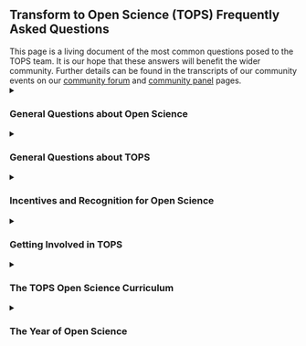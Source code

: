 <h2>Transform to Open Science (TOPS) Frequently Asked Questions </h2>
This page is a living document of the most common questions posed to the TOPS team. It is our hope that these answers will benefit the wider community. Further details can be found in the transcripts of our community events on our <a href = "https://github.com/nasa/Transform-to-Open-Science/tree/main/docs/Area1_Engagement/Community_Forums">community forum</a> and <a href = "https://github.com/nasa/Transform-to-Open-Science/tree/main/docs/Area1_Engagement/Community_Panels">community panel</a> pages.

<details> 
  <summary><h3>General Questions about Open Science</h3></summary>

  <h4>What is open-source science (OSS)?</h4>
  Open-source science is a commitment to the open sharing of software, data, and knowledge (algorithms, papers, documents, ancillary information) from the start of research activities. The principles of OSS are to make publicly funded scientific research transparent, inclusive, accessible, and reproducible. OSS is enabled by advances in technology, including collaboration tools and cloud computing. More information is available from NASA's Science Mission Directorate (SMD) Policy Document <a href = "https://science.nasa.gov/science-red/s3fs-public/atoms/files/Scientific%20Information%20policy%20SPD-41.pdf">(SPD-41)</a> on science information policy.
  
  <h4>What is the difference between open-source science and open science?</h4>
  <a href = "https://agupubs.onlinelibrary.wiley.com/doi/full/10.1029/2020EA001562">Ramachandran et al.</a> define open science as “a collaborative culture enabled by technology that empowers the open sharing of data, information, and knowledge within the scientific community and the wider public to accelerate scientific research and understanding.” The primary difference is that open-source science commits to making the scientific process open from the start of research activities rather than making research results open once the research is complete and papers are published. The commitment to conduct research in the open supports greater participation in answering fundamental scientific questions and the use of publicly funded research, data, and analysis for societal benefit.
  
  <h4>What is the difference between open-source science and open data?</h4>
 Open data are a critical component of open-source science. Other components of OSS include open documentation, publications, citizen science, challenges/prizes, open-source software, open peer review, open notebooks, and open educational resources among others.
  
  <h4>Is the lack of open science a cultural or technical issue?</h4>
 Both. Open science is more than just the open sharing of data and code. It also is a cultural shift in the scientific process that encourages collaboration among people of diverse backgrounds, including scientific field, gender, location, ethnicity, and expertise. By removing barriers to participation in the scientific process, open-source science is inherently inclusive and collaborative. NASA’s vision is to use open science principles to expand participation in the scientific process, improve reproducibility, and accelerate scientific discovery for societal benefit. Technological considerations include use of existing investments in infrastructure and mechanisms for community contributions, while limiting the proliferation of unvalidated data.
 
 <h4>Does open science mean "free" science?</h4>
 Open science is the commitment to the full, free, and open sharing of data, code and knowledge as early in the research process as possible. 
In terms of activities related to NASA’s <a href = "https://science.nasa.gov/open-science">Open-Source Science Initiative</a>, <a href = "https://science.nasa.gov/science-red/s3fs-public/atoms/files/Scientific%20Information%20policy%20SPD-41.pdf">Science Mission Directorate</a> (SMD) Policy Document (SPD-41) consolidates existing guidance for the openness and accessibility of data, software, papers, and ancillary information resulting from SMD-funded efforts
  
  <h4>What is the first step to getting involved with open science?</h4>
 The first step is to support open-source science efforts within your communities. The <a href = "https://the-turing-way.netlify.app/welcome">Turing Way</a> is a community-driven guide that provides more details on how to design open projects. TOPS is developing an open science curriculum that will become available in late 2022. The <a href ="https://en.unesco.org/science-sustainable-future/open-science/recommendation">UNESCO recommendations</a> have detailed definitions and suggestions on areas of action to support open science.
  
  <h4>What incentives and disincentives are being used to encourage open science?</h4>
 NASA awards funding based on the strength of the scientific ideas and the ability to advance those for societal benefit. Traditionally, the enterprise has awarded individuals, but without a focus on openness; incentives have been based on publishing papers in big-release journals. However, NASA will take the next year to shift incentive structures from what they have been in the past, to include incentivizing open science activities (eg. collaborations, team-building, open data, open software, and open-access publications). This shift requires NASA to engage with professional organizations, academia, etc. to make it happen and be appropriately recognized. It is important to note that this shift is not automatic but rather will require some experimentation to see what works and what does not. It is also imperative that NASA get feedback from the community to ensure the effectiveness and efficiency of its OSS efforts.
  
  <h4>How do I know that my code will not be taken without proper attribution?</h4>
 One of the principles of open science is proper attribution of previous work, collaborations, and knowledge used from various sources. Making your code open, appropriately licenced, and assigning it a DOI will help researchers track code being developed. The open development of code should make it easier to identify when people aren’t properly attributing their work. 
  
  <h4>Can you recommend some resources to help people develop their research using open science principles?</h4>
One of the goals of TOPS is to develop resources to help researchers, organizations, and citizen scientists do their work using open science practices and principles. TOPS is developing an open science curriculum that will become available in late 2022. <a href = "https://docs.google.com/forms/d/e/1FAIpQLSeb_6PdbaPYFcVwXWgMJ053Q_pF2rW2YOu51Qmrh5nWaRYc7Q/viewform">Please sign up for our newsletter to receive the latest updates!</a>.
  
  <h4>How can I advocate for open science?</h4>
A few ways to get started are: Make data non-proprietary and available in an open repository; Provide datasets in standardized formats and assign them DOIs; Develop open-source software and code, using best practices and rigorous version control, so that people can reuse it; Support community development and encourage reuse; Publish in open-access journals; Actively engage the public through storytelling (blogging, social media), hack-a-thons, and citizen science; and cite your data, software, and documentation.
  
  <h4>Can you expand a bit more on how NASA is thinking about open science in terms of the research outputs domain?</h4>
    TOPS is advocating a vision of open science in which the entire research workflow--from inception to the creation of data and software artifacts and publishing results--is as open as possible.
 
 <h4>What kind of training and educational initiatives could we implement to make open science more accessible?</h4>
  <a href = "https://github.com/nasa/Transform-to-Open-Science/tree/main/docs/Area2_Capacity_Sharing/OpenCore">OpenCore</a> is just the beginning; TOPS will announce in late 2022, the upcoming Year of Open Science which will include a comprehensive plan on engaging with the scientific community through hackathons and summer/winter schools, and at all the large science society conferences. Check out our <a href = "https://github.com/nasa/Transform-to-Open-Science/blob/main/docs/Area1_Engagement/tops_conferences.md">calendar</a> to join us!
  
   <h4>How can research and data-driven artists further science? </h4>
  One way to broaden participation is through making science more accessible and the arts are one way to do that. We hope to have a <a href = "https://www.spaceappschallenge.org/">Space Apps challenge</a> focused on STEAM initiatives to get people from all of the world thinking about this.
  
   <h4>How does citizen science connect to open science?</h4>
  We realize that the road to making open science a reality doesn’t begin and end with academics and NASA scientists. We want to reach science-interested populations too! Citizen science provides an opportunity for the general science-interested public to get involved with scientific research to address societal needs, particularly those at a regional or local level, and to advance innovation.
  
  <h4>How can data scientists and machine learning experts help further open science?</h4>
  There are open science principles that those working with code and data can incorporate into their work, even if it is not “traditional” scientific research. They can make the underlying data findable, accessible, interoperable and reusable (which is known as the <a href = "https://www.go-fair.org/fair-principles/">FAIR principles</a>). Any code which is developed should be as open as possible (e.g., open-source or white-listing); including the creation of clear documentation so that others can build on your work.

</details> 

<details> 
  <summary><h3>General Questions about TOPS</h3></summary>
  <h4>NASA TOPS is a $40M mission over 5 years. How will those funds be spent?</h4>
  TOPS is across all of NASA’s Science Mission Directorate (SMD). The majority of the funding is to support training activities to help the SMD community learn about Open Sciences. This includes training that is tailored to the needs of the scientific communities of SMD. Opportunities will be announced that are available to all directorates and the different directorates are participating in the design and development of the project. 
 
  <h4>What are the concrete objectives with the TOPS mission? What outcomes and deliverables are you pursuing?</h4>
  TOPS goals are to enable 
  <ol>
    <li> 20,000 individuals to earn an Open Science Badge, 
    <li> lead to at least five major discoveries, and 
    <li> increase participation of underrepresented groups by two-fold. 
  </ol>
 For goal 1, we will know the exact amount of people completing the course thanks to registration. For goal 2, we plan to solicit proposals in 2023 for high risk, high reward, science projects, across all of NASA science (e.g., planetary, heliophysics, astrophysics, biological and physical sciences, and Earth science), that are open from inception. These projects will be required to follow open science best practices. We will be able to measure success by whether they achieve the goals stated in their proposals, and contribute to a major advance in their field. For goal 3, we have internal metrics that we hope to make public, and can track participation by under-represented communities on NASA science teams, funded proposals, committee, and review panels. While these specific metrics may allow us to see if we reach our stated goals, we need to be able to measure our progress against our objectives as well: increasing adoption of open science and increasing participation in science by historically excluded groups. That requires a more nuanced set of metrics that we are continuing to develop. 
  
  <h4>What is the plan for collaborating across groups?</h4>
  Open-source science (OSS) is a part of open science. Open-source science is a commitment to the open sharing of software, data, and knowledge (algorithms, papers, documents, ancillary information) from the start of research activities. The principles of OSS are to make publicly funded scientific research transparent, inclusive, accessible, and reproducible. All of these aspects of open-source science are intentionally a part of open science.
  
  <h4>What does public engagement with open science look like for people who don't want to be scientists or coders?</h4></summary>
  We realize that the road to making open science a reality doesn’t begin and end with academics and NASA scientists. We want to reach science-interested populations too! Citizen science provides an opportunity for the general science-interested public to get involved with scientific research to address societal needs, particularly those at a regional or local level, and to advance innovation. 
  
  <h4>Are engagement plans aimed within the US or internationally?</h4>
  TOPS is engaging both nationally and internationally. The focus for 2023 is national in scope; yet, we continue to engage and collaborate with other international space agencies and organizations to ensure the open science reach is more broadly distributed.
  
  <h4>Have actionable plans been made to ensure that communities historically excluded from research are reached by TOPS?</h4>
  Yes; plans have been developed that include engagement and support for these communities. A core value within the TOPS team is to meet historically excluded groups where they are, and we will continue to follow through with this value for the next 5 years.  We are working to have a strong presence at conferences that focus on historically excluded groups.  We have partnered with NASA’s Minority University Research and Education Project (MUREP) to support different activities such as funding 3-year NASA internships and to develop future solicitations. Our TOPS Community Panel includes leaders in open science and is 50% women and 70% people of color.  We will also be developing further plans based on the engagement and feedback we receive. We welcome suggestions, contributions, and comments through our <a href = "https://github.com/nasa/Transform-to-Open-Science">GitHub site</a> or by contacting us directly.
  
  <h4>Is there a forum or mechanism to share experiences on open science with this community?</h4>
  The TOPS GitHub is a great source of information, and is also a great way to share experiences and ask questions. The discussion can be found at <a href = "https://github.com/nasa/Transform-to-Open-Science/discussions">https://github.com/nasa/Transform-to-Open-Science/discussions</a> .
  
  <h4>Where can I go to get more information on NASA open data policy?</h4>
  Please refer to the official website at <a href = "https://science.nasa.gov/researchers/science-data/science-information-policy">https://science.nasa.gov/researchers/science-data/science-information-policy.</a> .
  
  <h4>How does the OSTP Public Access Memorandum affect NASA's policies and activities related to Open Science?</h4>
  The 2022 memorandum titled, <a href = "https://www.whitehouse.gov/ostp/news-updates/2022/08/25/breakthroughs-for-alldelivering-equitable-access-to-americas-research/">Ensuring Free, Immediate, and Equitable Access to Federally Funded Research</a>, will take critical steps to achieve equitable delivery of Federally funded research results and data to all of America. This is a very exciting step in creating more equitable access to the incredible research NASA funds. Additionally, NASA plans to release an updated Scientific Information Policy, SPD-41a this Fall. This policy describes how scientific information (publications, data, and software produced as part of scientific research activities) produced from SMD funding is shared. The draft was released 11/2021: <a href = "https://science.nasa.gov/science-red/s3fs-public/atoms/files/draft_SMD-information-policy-v2.x.pdf">https://science.nasa.gov/researchers/science-data/science-information-policy.</a> .
  
  <h4>How will you enable open meetings? Will they all be virtual? Will funding be provided for volunteers to present at science meetings?</h4>
  We are enabling open meetings by providing an option for virtual attendance, including the ability to submit questions. We have plans to expand participation at NASA science team meetings; please subscribe to our <a href = "https://go.nasa.gov/3Lwlb87">listserv</a> to hear more.
  
  <h4>Is there a specific place in the Github repository(ies) that you shared that lists these meetings/conferences/societies?</h4></summary>
    <a href = "https://github.com/nasa/Transform-to-Open-Science/blob/main/docs/Area1_Engagement/tops_conferences.md">Please refer to the TOPS priority events for 2023 list on our GitHub.</a>
  
  <h4>How do I access the recordings of the community forum meetings?</h4>
    The recordings are available on our <a href = "https://github.com/nasa/Transform-to-Open-Science/blob/main/docs/Area1_Engagement/Community_Forums/20220609_community_forum.md">GitHub Community Forum page</a>; in addition we are posting all of the forums on the Science@NASA YouTube site, under the <a href = "https://www.youtube.com/playlist?list=PLSqpxDmgLp4FRm1-9aYx_qhw0t7VZrVFt">TOPS playlist</a>.
  
  <h4>If I declare a year of open research across disciplines at my own institution, how do you encourage us to engage with TOPS?</h4>
    Declaring a year of open research at a particular institution will depend on the type of institution. We encourage everyone to engage with TOPS as much as able and we are providing resources through our <a hreg = "https://github.com/nasa/Transform-to-Open-Science">GitHub site</a> to be able to do so.
  
  <h4>Are you coordinating this mission with the other federal US agencies that provide research funding (e.g., NSF, NOAA, DOE)?</h4>
   Formal and informal partnerships with other agencies and organizations will be announced soon! 

  <h4>Where can we get TOPS stickers and pins?</h4>
  You can visit us at conferences to find our latest educational and informational resources. We are also working on a distribution mechanism to share resources with the full community, so join our <a href = "https://go.nasa.gov/3Lwlb87">listserv</a> to stay tuned!
  
  </details>
  
  <details> 
  <summary><h3>Incentives and Recognition for Open Science</h3></summary>
  <h4>What are NASA's plans to make sure that the extra effort required to make work open is properly recognized?</h4></summary>
 There are different ways to recognize effort. First, there is financial recognition. If research is open from inception, and openness has been planned and budgeted for at the proposal stage, then being open isn’t a substantial extra effort. So, with regards to cost, the effort will be recognized by funding it in the budget. Then there is professional recognition. If one put in the effort to be open, one should certainly be recognized. There is already a lot of evidence that by being open, science has more impact and more citations. But we are planning additional specific activities to incentivize and recognize open science activities. Further, TOPS is working with partners to create awards specifically created to recognize scientific achievements in open science.
  
  <h4>How will researchers who are used to working in more closed frameworks be incentivized to share their work products?</h4>
  Many researchers adopt open science principles as they become familiar with them and as they become best practices in their community.  TOPS first goal is to increase the understanding of open science practices to support the culture shift.  SMD is also supporting incentives to adopt open science through solicitations such as the <a href = "https://nspires.nasaprs.com/external/solicitations/summary!init.do?solId=%7B0BFB6C2C-5189-507A-FB82-E5A9869DF9E4%7D&path=open">F.8 Supplement for Open Source Software</a> and also developing initiatives that support open science so that it is easy to share the scientific information that is produced.  It is important to note that this shift is not automatic; this process will require some experimentation to see what works and what does not. It is also imperative that TOPS get feedback from the community to ensure the effectiveness and efficiency of its efforts.
  
  <h4>Can we consider and incorporate published literature in the form of books, book chapters, and papers related to open science?</h4>
  Absolutely! We believe that to be successful in spreading the word on open science we need to be as visible as possible, including by publishing articles, papers, and blog posts about our successes and failures. 
  
  <h4>Can the public participate in solicitations?</h4>
  NASA solicits research proposals through Research Opportunities in Space and Earth Sciences (ROSES). More information on ROSES is available on <a href = "https://science.nasa.gov/researchers/sara/grant-solicitations">https://science.nasa.gov/researchers/sara/grant-solicitations</a>.
  
  </details>
  
  <details> 
  <summary><h3>Getting Involved in TOPS</h3></summary>
  
  <h4>Who can participate?</h4>
  Anyone with an interest in open science is welcome to participate in TOPS! <a href = "https://docs.google.com/forms/d/e/1FAIpQLSeb_6PdbaPYFcVwXWgMJ053Q_pF2rW2YOu51Qmrh5nWaRYc7Q/viewform">Sign up for the TOPS newsletter</a> to learn how to get involved and keep up-to-date with the latest TOPS activities.
  
  <h4>How can you become part of the Community Advisory Panel for TOPS?</h4>
  The <a href = "https://github.com/nasa/Transform-to-Open-Science/blob/main/docs/Area1_Engagement/Community_Panels/readme.md">Community Panel</a> for 2022 has been selected. However, each year we will have an open call for new members. Please continue to monitor the <a href = "https://github.com/nasa/Transform-to-Open-Science">GitHub</a> as all announcements will be provided there.
  
  <h4>How can students at different levels get involved?</h4>
  Anyone with an interest in open science is welcome to participate in TOPS! Sign up for the <a href = "https://docs.google.com/forms/d/e/1FAIpQLSeb_6PdbaPYFcVwXWgMJ053Q_pF2rW2YOu51Qmrh5nWaRYc7Q/viewform">TOPS newsletter</a> to keep up-to-date with the latest TOPS activities, including student internships. Contribute to the <a href = "https://github.com/nasa/Transform-to-Open-Science/discussions">discussion on our GitHub</a>. Further, the open science curriculum that TOPS is developing will be free and open for all regardless of disciplinary or education level.
  
  <h4>What specific plans do you have for outreach that will reach different communities?</h4>
    See our calendar for a <a href = "https://github.com/nasa/Transform-to-Open-Science/blob/main/docs/Area1_Engagement/tops_conferences.md">list of conferences</a> we will be attending this year and next.
  
  <h4>Is TOPS engaging with open science users across scientific domains?</h4>
  Yes! Subject matter experts for building the OpenCore stretch across scientific fields.
  
  <h4>How will TOPS ensure that everyone, working in an open-science environment, understands technologies through the same lens?</h4>
  TOPS will be releasing competitive NASA funding opportunities for add-ons to this curriculum, such as discipline-specific modules or using data in the cloud. How to effectively use different compute environments could be part of such an extension.
  
</details> 
  
  <details> 
  <summary><h3>The TOPS Open Science Curriculum</h3></summary>
  
  <h4>What is the plan for the translation of the open science curriculum into other languages?</h4>
  TOPS will be releasing competitive NASA funding opportunities for add-ons to this curriculum, such as discipline-specific modules or using data in the cloud. How to effectively use different compute environments could be part of such an extension.
  
  <h4>How are you incorporating existing educational resources (e.g. Mozilla, The Turing Way) into these modules?</h4>
  Content subject matter experts (SMEs) are bringing existing material with them to draw from and reuse. We are using existing examples, but there is an opportunity to connect these efforts while drawing on already existing material. Where existing material exists, with licensing that allows reuse, we are happy to include or reference with appropriate attribution. 
  
  <h4>Are there any plans to introduce high school students or college students to open science?</h4>
  The initial version of OpenCore will be tailored to researchers and scientists interested in further exploring open science and receiving the NASA TOPS Open Science certification. OpenCore will be free and open for all regardless of disciplinary or education level.
  
  <h4>When will the curriculum be available and will the modules be accessible online for people to complete at their own pace?</h4>
  OpenCore curricula will be available through the Open EdX platform in April 2023. We will be having the official Year of Open Science launch at the American Meteorological Society and American Astronomical Society January 2023 meetings.
  
  <h4>Do we have specific subject or scientific domains prioritized?</h4>
  TOPS is a NASA Science Mission Directorate initiative focused on ensuring an equal playing field for all scientists and researchers regardless of domain, tenure, or affiliation.
  
  <h4>The planned modules emphasize data and software; is there an intention to also discuss different types of compute environments?</h4>
  The hard part in designing the modules is deciding what NOT to include. Modules have to be specific enough to be useful, but general enough to appeal to those who are new to any scientific field. They have to be short enough that people make it to the end, yet engaging and easily digestible. OpenCore is just the beginning and foundation of how to do open science, please stay connected as NASA TOPS will continue to expand upon the foundational courses in the near future.
  
  <h4>Will these training targets NASA-specific considerations for using open science tools?</h4>
  The open science modules created as part of the OpenCore aim to be as inclusive of toolsets, resources, and research environments as possible.
  
  <h4>What is the curriculum advising as the mechanism for when open science collides with AI ethics (e.g. identification of informal settlements)?</h4>
  For OpenCore we discuss responsible research practices as being fully integrated into Open Science practices.  We indicate that learners should seek specific ethical behavioral expectations from their institutions, agencies, societies and other types of researcher affiliations to navigate these potential conflicts. 
  
  <h4>Is TOPS focused on supporting open source scientific computing or on open source computing that empowers science?</h4>
  TOPS will be releasing competitive NASA funding opportunities for add-ons to this curriculum such as discipline-specific modules or using data in the cloud. How to effectively use different compute environments could be part of such an extension.
  
  <h4>There is a lot of concern about data information security; what is the curriculum advising with regards to how we make the products of our research unassailable and reproducible?</h4>
  Data information security is a complex topic.  We won’t be going in depth in the OpenCore modules on security per se since that depends on the physical environment available to a researcher.  We will address the purpose for persistent identifiers, good metadata, licensing for reuse, and elements around reproducibility.
  
  <h4>Will there be a pilot phase of the OpenCore courses?</h4>
 Initial review of the OpenCore content will occur in mid-July. The initial testing of the full OpenCore will occur in October. Iterative updates will be guided by Learning Management System data analytics.
  
  <h4>Will the courses be pre-recorded? Live training? Watch videos?</h4>
 The course materials will be available online for those wishing to take the course virtually, but will also be hosted at conference workshops in-person.
  
  <h4>How might social scientists perceive, make use of, and contribute to this curriculum?</h4>
   NASA TOPS believes that to change the world, we need everyone. If you are interested in engaging with us, please reach out to our TOPS team or submit an issue or discussion on our <a href = "https://github.com/nasa/Transform-to-Open-Science">Github!</a>
  
  <h3>OpenCore Contributions</h3>
  <h4>Who will be the content creators for OpenCore?</h4>
 The content creators are open science subject matter experts in the community who were selected via a competitive, open process that was widely advertised. NASA TOPS intends on continuing to build upon the curriculum on an annual basis in support of the 5 year mission.
  
  <h4>How will AGU be selecting content experts and testers for the modules?</h4>
 If you sign up and say you want to help, we'll find a role. We had a very difficult set of criteria for evaluating content experts. Our process for the selection of the module leads resulted in an incredibly diverse group. They're very passionately engaged and, while they will help guide the content coming together, they will by no means take full responsibility for that content. We need everyone to make sure that we didn't miss anything and to ensure that what we build makes sense to every discipline and in an international context. We do have a rigorous set of review criteria; for example, we really want the language we're using to be easily translatable, for the language we use to not be offensive to anyone. The management team will be responsible for keeping modules in sync, releasing version control, change management, all the things that come with that.
  
  <h4>Can subject matter experts volunteer to contribute to the course?</h4>
 Across all of the open science topics that we are hoping to highlight, there are experts with valuable experience and content. TOPS invites everyone to participate in development of the curricula as a reviewer or a tester. You can get more details by signing up for the TOPS email list on the main GitHub page.
  
  <h4>Is there a plan or standards about engaging and crediting organizations who contribute to the modules significantly?</h4>
 One of the principles of open science is proper attribution of previous work, collaborations, and knowledge used from various sources. The communnity development of OpenCore is a key TOPS value and we encourage all contributions. 
  
  </details>
  
  <details>
  <summary><h3>The Year of Open Science</h3></summary>
  
  <h4>What is the Year of Open Science?</h4>
  Transform to Open Science (TOPS) is a five-year initiative designed to support scientists, agencies, organizations, and communities as they transform to an inclusive culture of open science. Many TOPS activities will be focused around 2023 as NASA’s Year of Open Science. In partnership with major scientific organizations, the Year of Open Science is designed to spark change and inspire open science engagement through events and activities that will shift the current paradigm. 
  </details>


